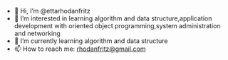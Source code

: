 - 👋 Hi, I’m @ettarhodanfritz
- 👀 I’m interested in learning algorithm and data structure,application development with oriented object programming,system administration and networking
- 🌱 I’m currently learning algorithm and data structure
- 📫 How to reach me: rhodanfritz@gmail.com

<!---
ettarhodanfritz/ettarhodanfritz is a ✨ special ✨ repository because its `README.md` (this file) appears on your GitHub profile.
You can click the Preview link to take a look at your changes.
--->
